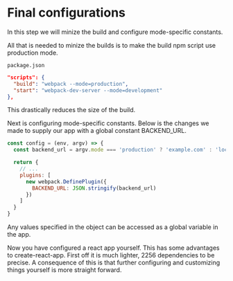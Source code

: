 # Final configurations

In this step we will minize the build and configure mode-specific constants.

All that is needed to minize the builds is to make the build npm script use production mode.

`package.json`
```json
"scripts": {
  "build": "webpack --mode=production",
  "start": "webpack-dev-server --mode=development"
},
```
This drastically reduces the size of the build.

Next is configuring mode-specific constants. Below is the changes we made to supply our app with a global constant BACKEND_URL.
```js
const config = (env, argv) => {
  const backend_url = argv.mode === 'production' ? 'example.com' : 'localhost:3001'

  return {
    // ...
    plugins: [
      new webpack.DefinePlugin({
        BACKEND_URL: JSON.stringify(backend_url)
      })
    ]
  }
}
```
Any values specified in the object can be accessed as a global variable in the app. 

Now you have configured a react app yourself. This has some advantages to create-react-app. First off it is much lighter, 2256 dependencies to be precise. A consequence of this is that further configuring and customizing things yourself is more straight forward. 